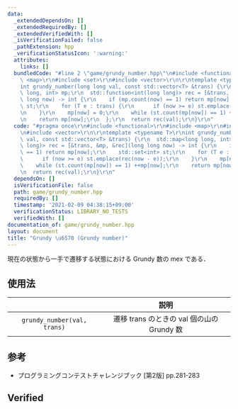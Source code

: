 ```yaml
---
data:
  _extendedDependsOn: []
  _extendedRequiredBy: []
  _extendedVerifiedWith: []
  _isVerificationFailed: false
  _pathExtension: hpp
  _verificationStatusIcon: ':warning:'
  attributes:
    links: []
  bundledCode: "#line 2 \"game/grundy_number.hpp\"\n#include <functional>\r\n#include\
    \ <map>\r\n#include <set>\r\n#include <vector>\r\n\r\ntemplate <typename T>\r\n\
    int grundy_number(long long val, const std::vector<T> &trans) {\r\n  std::map<long\
    \ long, int> mp;\r\n  std::function<int(long long)> rec = [&trans, &mp, &rec](long\
    \ long now) -> int {\r\n    if (mp.count(now) == 1) return mp[now];\r\n    std::set<int>\
    \ st;\r\n    for (T e : trans) {\r\n      if (now >= e) st.emplace(rec(now - e));\r\
    \n    }\r\n    mp[now] = 0;\r\n    while (st.count(mp[now]) == 1) ++mp[now];\r\
    \n    return mp[now];\r\n  };\r\n  return rec(val);\r\n}\r\n"
  code: "#pragma once\r\n#include <functional>\r\n#include <map>\r\n#include <set>\r\
    \n#include <vector>\r\n\r\ntemplate <typename T>\r\nint grundy_number(long long\
    \ val, const std::vector<T> &trans) {\r\n  std::map<long long, int> mp;\r\n  std::function<int(long\
    \ long)> rec = [&trans, &mp, &rec](long long now) -> int {\r\n    if (mp.count(now)\
    \ == 1) return mp[now];\r\n    std::set<int> st;\r\n    for (T e : trans) {\r\n\
    \      if (now >= e) st.emplace(rec(now - e));\r\n    }\r\n    mp[now] = 0;\r\n\
    \    while (st.count(mp[now]) == 1) ++mp[now];\r\n    return mp[now];\r\n  };\r\
    \n  return rec(val);\r\n}\r\n"
  dependsOn: []
  isVerificationFile: false
  path: game/grundy_number.hpp
  requiredBy: []
  timestamp: '2021-02-09 04:38:15+09:00'
  verificationStatus: LIBRARY_NO_TESTS
  verifiedWith: []
documentation_of: game/grundy_number.hpp
layout: document
title: "Grundy \u6570 (Grundy number)"
---
```


現在の状態から一手で遷移する状態における Grundy 数の mex である．


## 使用法

||説明|
|:--:|:--:|
|`grundy_number(val, trans)`|遷移 $\mathrm{trans}$ のときの $\mathrm{val}$ 個の山の Grundy 数|


## 参考

- プログラミングコンテストチャレンジブック \[第2版\] pp.281-283


## Verified
